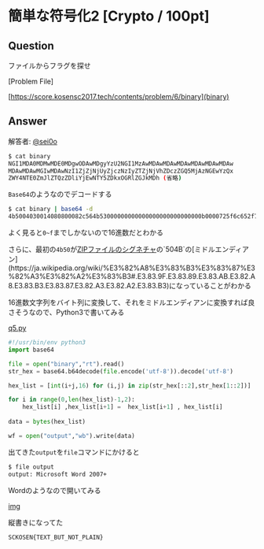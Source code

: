# 簡単な符号化2 [Crypto / 100pt]

## Question
ファイルからフラグを探せ

[Problem File]

[https://score.kosensc2017.tech/contents/problem/6/binary](binary)

## Answer

解答者: [@sei0o](https://twitter.com/sei0o)

```bash
$ cat binary 
NGI1MDA0MDMwMDE0MDgwODAwMDgyYzU2NGI1MzAwMDAwMDAwMDAwMDAwMDAwMDAw
MDAwMDAwMGIwMDAwNzI1ZjZjNjUyZjczNzIyZTZjNjVhZDczZGQ5MjAzNGEwYzQx
ZWY4NTE0ZmJlZTQzZDliYjEwNTY5ZDkxOGRlZGJkMDh (省略)
```

`Base64`のようなのでデコードする

```bash
$ cat binary | base64 -d
4b5004030014080800082c564b53000000000000000000000000000b0000725f6c652f73722e6c65ad73dd92034a0c41ef8514fbee43d9bb10569d918dedbd08a913100fb26643bb3f3b46646fad20ef2e8a4594cbc127247ce77484b3bba93f961762ecb0d05a691c50b44c8c2e9e1af70e (省略)
```

よく見ると`0~f`までしかないので16進数だとわかる

さらに、最初の`4b50`が[ZIPファイルのシグネチャ]("https://ja.wikipedia.org/wiki/ZIP_(%E3%83%95%E3%82%A1%E3%82%A4%E3%83%AB%E3%83%95%E3%82%A9%E3%83%BC%E3%83%9E%E3%83%83%E3%83%88)#.E3.83.95.E3.82.A1.E3.82.A4.E3.83.AB.E3.83.98.E3.83.83.E3.83.80")の`504B`の[ミドルエンディアン](https://ja.wikipedia.org/wiki/%E3%82%A8%E3%83%B3%E3%83%87%E3%82%A3%E3%82%A2%E3%83%B3#.E3.83.9F.E3.83.89.E3.83.AB.E3.82.A8.E3.83.B3.E3.83.87.E3.82.A3.E3.82.A2.E3.83.B3)になっていることがわかる

16進数文字列をバイト列に変換して、それをミドルエンディアンに変換すれば良さそうなので、Python3で書いてみる

[q5.py](q5.py)

```python
#!/usr/bin/env python3
import base64

file = open("binary","rt").read()
str_hex = base64.b64decode(file.encode('utf-8')).decode('utf-8')

hex_list = [int(i+j,16) for (i,j) in zip(str_hex[::2],str_hex[1::2])]

for i in range(0,len(hex_list)-1,2):
    hex_list[i] ,hex_list[i+1] =  hex_list[i+1] , hex_list[i]
 
data = bytes(hex_list)

wf = open("output","wb").write(data)
```

出てきた`output`を`file`コマンドにかけると

```bash
$ file output 
output: Microsoft Word 2007+
```

Wordのようなので開いてみる

[img](img.png)

縦書きになってた

`SCKOSEN{TEXT_BUT_NOT_PLAIN}`
